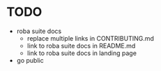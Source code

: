 # TODO
 - roba suite docs
   - replace multiple links in CONTRIBUTING.md 
   - link to roba suite docs in README.md
   - link to roba suite docs in landing page
 - go public